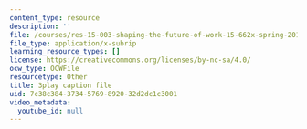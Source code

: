 ```yaml
---
content_type: resource
description: ''
file: /courses/res-15-003-shaping-the-future-of-work-15-662x-spring-2016/7c38c38437345769892032d2dc1c3001_uc8kW2iDA3A.vtt
file_type: application/x-subrip
learning_resource_types: []
license: https://creativecommons.org/licenses/by-nc-sa/4.0/
ocw_type: OCWFile
resourcetype: Other
title: 3play caption file
uid: 7c38c384-3734-5769-8920-32d2dc1c3001
video_metadata:
  youtube_id: null
---
```

